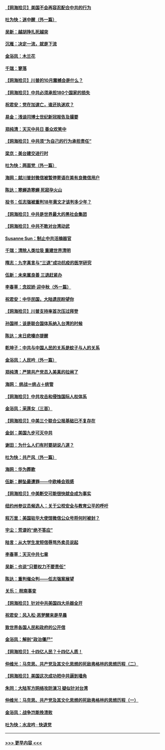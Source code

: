 #### [【网海拾贝】美国不会再容忍配合中共的行为](../pages/nsc993/n12433808.md?t=09280051) 
#### [吐为快：迷中醒（外一篇）](../pages/nsc993/n12433585.md?t=09280051) 
#### [吴新：越胡挣扎死越突](../pages/nsc993/n12433562.md?t=09280051) 
#### [沉雁：决定一流，就是下流](../pages/nsc993/n12432128.md?t=09280051) 
#### [金浴凤：木兰花](../pages/nsc993/n12432124.md?t=09280051) 
#### [千瑞：寥落](../pages/nsc993/n12432071.md?t=09280051) 
#### [【网海拾贝】川普的10月震撼会是什么？](../pages/nsc993/n12431624.md?t=09280051) 
#### [【网海拾贝】中共必须承担180个国家的损失](../pages/nsc993/n12428893.md?t=09280051) 
#### [祝君安：党在加速亡，谁还执迷欢？](../pages/nsc993/n12428652.md?t=09280051) 
#### [易金：浅谈闫博士世纪新冠报告及撮要](../pages/nsc993/n12426822.md?t=09280051) 
#### [郑纯清：天灭中共日 善众欢笑中](../pages/nsc993/n12426784.md?t=09280051) 
#### [【网海拾贝】中共须“为自己的行为承担责任”](../pages/nsc993/n12426067.md?t=09280051) 
#### [梁京：美台建交进行时](../pages/nsc993/n12424066.md?t=09280051) 
#### [吐为快：两面党（外一篇）](../pages/nsc993/n12424043.md?t=09280051) 
#### [海网：就川普封微信被暂停寄语在美有良微信用户](../pages/nsc993/n12424021.md?t=09280051) 
#### [陈达：寒蝉造寒蝉 死寂孕火山](../pages/nsc993/n12423958.md?t=09280051) 
#### [投书：任志强被重判18年黄文才该判多少年？](../pages/nsc993/n12423672.md?t=09280051) 
#### [【网海拾贝】中共是世界最大的黑社会集团](../pages/nsc993/n12423543.md?t=09280051) 
#### [【网海拾贝】中共不敢对台湾动武](../pages/nsc993/n12421418.md?t=09280051) 
#### [Susanne Sun：制止中共活摘器官](../pages/nsc993/n12419654.md?t=09280051) 
#### [千瑞：清除人类垃圾 重建世界清明](../pages/nsc993/n12419414.md?t=09280051) 
#### [隋志：九字真言与“三退”成功抗疫的医学研究](../pages/nsc993/n12419248.md?t=09280051) 
#### [伍新：未来属良善 三退赶紧办](../pages/nsc993/n12418496.md?t=09280051) 
#### [李春草：念奴娇·迎中秋（外一篇）](../pages/nsc993/n12418465.md?t=09280051) 
#### [祝君安：中华民国，大陆遗民盼望你](../pages/nsc993/n12418089.md?t=09280051) 
#### [【网海拾贝】川普支持率首次压过拜登](../pages/nsc993/n12418050.md?t=09280051) 
#### [孙国祥：该是联合国体系纳入台湾的时候](../pages/nsc993/n12417369.md?t=09280051) 
#### [陈达：末日悲嚎亦提醒](../pages/nsc993/n12416736.md?t=09280051) 
#### [乾坤子：中共与中国人民的关系是蚊子与人的关系](../pages/nsc993/n12416632.md?t=09280051) 
#### [金浴凤：人民吟（外一篇）](../pages/nsc993/n12416567.md?t=09280051) 
#### [郑纯清：严禁共产党员入美真的拉闸了](../pages/nsc993/n12416550.md?t=09280051) 
#### [海网： 统战＝统占＋统管](../pages/nsc993/n12416404.md?t=09280051) 
#### [【网海拾贝】中共攻击和侵蚀国际人权体系](../pages/nsc993/n12416250.md?t=09280051) 
#### [金浴凤：采莲女（三首）](../pages/nsc993/n12415517.md?t=09280051) 
#### [【网海拾贝】中美三个联合公报基础已不复存在](../pages/nsc993/n12415054.md?t=09280051) 
#### [金剑：美国九步可灭中共](../pages/nsc993/n12413183.md?t=09280051) 
#### [谢田：为什么人们有时要胡说八道？](../pages/nsc993/n12411861.md?t=09280051) 
#### [吐为快：共产风（外一篇）](../pages/nsc993/n12411761.md?t=09280051) 
#### [海网：华为葬歌](../pages/nsc993/n12410381.md?t=09280051) 
#### [伍新：醉坠最遭罪——中欧峰会观感](../pages/nsc993/n12410364.md?t=09280051) 
#### [【网海拾贝】中美断交可能很快就会成为事实](../pages/nsc993/n12409495.md?t=09280051) 
#### [纽约州参议员候选人：关于公校安全与教育公平的呼吁](../pages/nsc993/n12409228.md?t=09280051) 
#### [程万里：美国驻华大使馆微信公众号将何时被封？](../pages/nsc993/n12407397.md?t=09280051) 
#### [宇尘：荒谬的“绝不答应”](../pages/nsc993/n12407360.md?t=09280051) 
#### [陆言：从大学生发短信辱骂外卖员说起](../pages/nsc993/n12407285.md?t=09280051) 
#### [李春草：天灭中共七章](../pages/nsc993/n12406988.md?t=09280051) 
#### [吴新：也说“只要权力不要责任”](../pages/nsc993/n12406966.md?t=09280051) 
#### [陈达：重判催众判——任志强案展望](../pages/nsc993/n12404540.md?t=09280051) 
#### [关乐： 皖南事变](../pages/nsc993/n12404288.md?t=09280051) 
#### [【网海拾贝】针对中共美国四大杀器全开](../pages/nsc993/n12404172.md?t=09280051) 
#### [祝君安：风入松‧恶梦醒来是早晨](../pages/nsc993/n12401953.md?t=09280051) 
#### [致世界各国人民和政府的公开信](../pages/nsc993/n12401824.md?t=09280051) 
#### [金浴凤：解剖“政治僵尸”](../pages/nsc993/n12401808.md?t=09280051) 
#### [【网海拾贝】十四亿人民？十四亿人质！](../pages/nsc993/n12401708.md?t=09280051) 
#### [仲维光：马克思、共产党及其文化思想的死敌弗格林的思想历程（二）](../pages/nsc993/n12399107.md?t=09280051) 
#### [【网海拾贝】美国这次成功把中共逼到墙角](../pages/nsc993/n12400173.md?t=09280051) 
#### [朱同：大陆军方网络攻防演习 疑似针对台湾](../pages/nsc993/n12399868.md?t=09280051) 
#### [仲维光：马克思、共产党及其文化思想的死敌弗格林的思想历程（一）](../pages/nsc993/n12398341.md?t=09280051) 
#### [金浴凤：战争岂能挽溃败](../pages/nsc993/n12398855.md?t=09280051) 
#### [吐为快：水龙吟 · 快退党](../pages/nsc993/n12398849.md?t=09280051) 

----
#### [ >>> 更早内容 <<< ](../indexes/nsc993-earlier.md)
